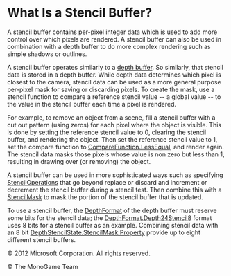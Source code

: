 

# What Is a Stencil Buffer?

A stencil buffer contains per-pixel integer data which is used to add more control over which pixels are rendered. A stencil buffer can also be used in combination with a depth buffer to do more complex rendering such as simple shadows or outlines.

A stencil buffer operates similarly to a [depth buffer](WhatIs_DepthBuffer.md). So similarly, that stencil data is stored in a depth buffer. While depth data determines which pixel is closest to the camera, stencil data can be used as a more general purpose per-pixel mask for saving or discarding pixels. To create the mask, use a stencil function to compare a reference stencil value -- a global value -- to the value in the stencil buffer each time a pixel is rendered.

For example, to remove an object from a scene, fill a stencil buffer with a cut out pattern (using zeros) for each pixel where the object is visible. This is done by setting the reference stencil value to 0, clearing the stencil buffer, and rendering the object. Then set the reference stencil value to 1, set the compare function to [CompareFunction.LessEqual](T_Microsoft_Xna_Framework_Graphics_CompareFunction.md), and render again. The stencil data masks those pixels whose value is non zero but less than 1, resulting in drawing over (or removing) the object.

A stencil buffer can be used in more sophisticated ways such as specifying [StencilOperations](T_Microsoft_Xna_Framework_Graphics_StencilOperation.md) that go beyond replace or discard and increment or decrement the stencil buffer during a stencil test. Then combine this with a [StencilMask](P_Microsoft_Xna_Framework_Graphics_DepthStencilState_StencilMask.md) to mask the portion of the stencil buffer that is updated.

To use a stencil buffer, the [DepthFormat](T_Microsoft_Xna_Framework_Graphics_DepthFormat.md) of the depth buffer must reserve some bits for the stencil data; the [DepthFormat.Depth24Stencil8](T.md#DepthFormat_Microsoft_Xna_Framework_Graphics_DepthFormat.Depth24Stencil8) format uses 8 bits for a stencil buffer as an example. Combining stencil data with an 8 bit [DepthStencilState.StencilMask Property](P_Microsoft_Xna_Framework_Graphics_DepthStencilState_StencilMask.md) provide up to eight different stencil buffers.

© 2012 Microsoft Corporation. All rights reserved.  

© The MonoGame Team